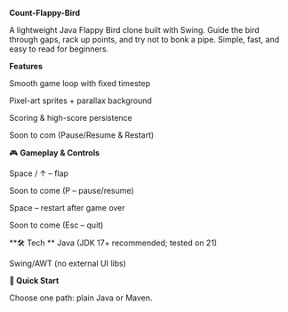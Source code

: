 **Count-Flappy-Bird**

A lightweight Java Flappy Bird clone built with Swing. Guide the bird through gaps, rack up points, and try not to bonk a pipe. Simple, fast, and easy to read for beginners.

**Features**

Smooth game loop with fixed timestep

Pixel-art sprites + parallax background

Scoring & high-score persistence

Soon to com (Pause/Resume & Restart)


🎮 **Gameplay & Controls**

Space / ↑ – flap

Soon to come (P – pause/resume) 

Space – restart after game over

Soon to come (Esc – quit)

**🛠 Tech
**
Java (JDK 17+ recommended; tested on 21)

Swing/AWT (no external UI libs)


**🚀 Quick Start**

Choose one path: plain Java or Maven.
